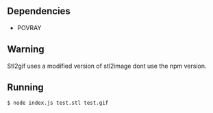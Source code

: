 
## Dependencies

* POVRAY

## Warning

Stl2gif uses a modified version of stl2image dont use the npm version.

## Running

    $ node index.js test.stl test.gif
